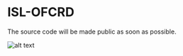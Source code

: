 # ISL-OFCRD

The source code will be made public as soon as possible.

![alt text](https://github.com/maobohui/papers/edit/main/ISMD-OFCR/OFCRD.png?raw=true)
